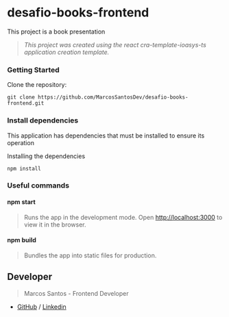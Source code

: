 # desafio-books-frontend

This project is a book presentation

> _This project was created using the react cra-template-ioasys-ts application creation template._

### Getting Started

Clone the repository:
```
git clone https://github.com/MarcosSantosDev/desafio-books-frontend.git
```

### Install dependencies

This application has dependencies that must be installed to ensure its operation

Installing the dependencies

```
npm install
```

### Useful commands

#### npm start
> Runs the app in the development mode.
Open [http://localhost:3000](http://localhost:3000) to view it in the browser.

#### npm build

> Bundles the app into static files for production.

## Developer

> Marcos Santos - Frontend Developer 
  - [GitHub](https://github.com/MarcosSantosDev) / [Linkedin](https://www.linkedin.com/in/marcossantosdev/)
